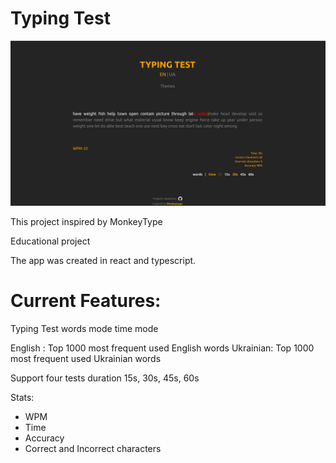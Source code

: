 # Typing Test

![alt text](image.png)

This project inspired by MonkeyType

Educational project

The app was created in react and typescript.

# Current Features:

Typing Test
words mode
time mode

English : Top 1000 most frequent used English words
Ukrainian: Top 1000 most frequent used Ukrainian words

Support four tests duration 15s, 30s, 45s, 60s

Stats:

- WPM
- Time
- Accuracy
- Correct and Incorrect characters
